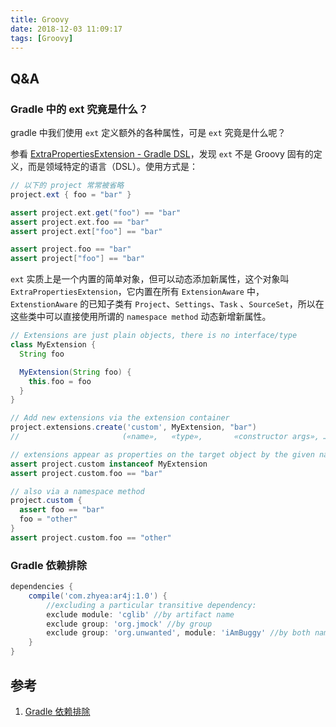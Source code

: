 ```yaml
---
title: Groovy
date: 2018-12-03 11:09:17
tags: [Groovy]
---
```


## Q&A

### Gradle 中的 ext 究竟是什么？

gradle 中我们使用 `ext` 定义额外的各种属性，可是 `ext` 究竟是什么呢？

参看 [ExtraPropertiesExtension - Gradle DSL](https://docs.gradle.org/current/dsl/org.gradle.api.plugins.ExtraPropertiesExtension.html)，发现 `ext` 不是 Groovy 固有的定义，而是领域特定的语言（DSL）。使用方式是：

```groovy
// 以下的 project 常常被省略
project.ext { foo = "bar" }

assert project.ext.get("foo") == "bar"
assert project.ext.foo == "bar"
assert project.ext["foo"] == "bar"

assert project.foo == "bar"
assert project["foo"] == "bar"
```

`ext` 实质上是一个内置的简单对象，但可以动态添加新属性，这个对象叫 `ExtraPropertiesExtension`，它内置在所有 `ExtensionAware` 中，`ExtenstionAware` 的已知子类有 `Project`、`Settings`、`Task` 、`SourceSet`，所以在这些类中可以直接使用所谓的 `namespace method` 动态新增新属性。

```groovy
// Extensions are just plain objects, there is no interface/type
class MyExtension {
  String foo

  MyExtension(String foo) {
    this.foo = foo
  }
}

// Add new extensions via the extension container
project.extensions.create('custom', MyExtension, "bar")
//                       («name»,   «type»,       «constructor args», …)

// extensions appear as properties on the target object by the given name
assert project.custom instanceof MyExtension
assert project.custom.foo == "bar"

// also via a namespace method
project.custom {
  assert foo == "bar"
  foo = "other"
}
assert project.custom.foo == "other"
```

### Gradle 依赖排除

```groovy
dependencies {
	compile('com.zhyea:ar4j:1.0') {
		//excluding a particular transitive dependency:
		exclude module: 'cglib' //by artifact name
		exclude group: 'org.jmock' //by group
		exclude group: 'org.unwanted', module: 'iAmBuggy' //by both name and group
	}
}
```

## 参考

1. [Gradle 依赖排除](http://www.zhyea.com/2018/02/08/gradle-exclude-dependencies.html)
